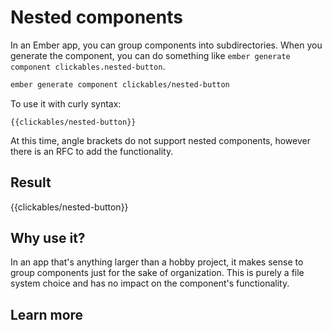 # Nested components

In an Ember app, you can group components into subdirectories. When you generate the component, you can do something like `ember generate component clickables.nested-button`.

```sh
ember generate component clickables/nested-button
```

To use it with curly syntax:

```
{{clickables/nested-button}}
```

At this time, angle brackets do not support nested components, however there is an RFC to add the functionality.

## Result

{{clickables/nested-button}}

## Why use it?

In an app that's anything larger than a hobby project, it makes sense to group components just for the sake of organization. This is purely a file system choice and has no impact on the component's functionality.

## Learn more
